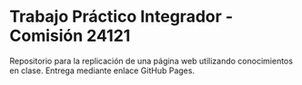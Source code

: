 # Trabajo Práctico Integrador - Comisión 24121  
Repositorio para la replicación de una página web utilizando conocimientos en clase. Entrega mediante enlace GitHub Pages.
